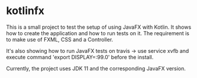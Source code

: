 # kotlinfx

This is a small project to test the setup of using JavaFX with Kotlin. It shows how to create the application and how to run tests on it. The requirement is to make use of FXML, CSS and a Controller.

It's also showing how to run JavaFX tests on travis -> use service xvfb and execute command 'export DISPLAY=:99.0' before the install.

Currently, the project uses JDK 11 and the corresponding JavaFX version.
